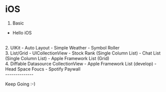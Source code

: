 # iOS


1. Basic
  - Hello iOS
  <br>
2. UIKit - Auto Layout
  - Simple Weather
  - Symbol Roller
  <br>
3. List/Grid - UICollectionView
  - Stock Rank (Single Column List)
  - Chat List (Single Column List)
  - Apple Framework List (Grid)
  <br>
4. Diffable Datasource CollectionView
  - Apple Framework List (develop)
  - Head Space Foucs
  - Spotify Paywall
  <br>
--------------

Keep Going :-) 
